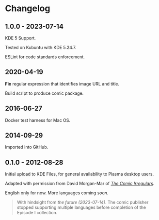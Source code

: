# Changelog

## 1.0.0 - 2023-07-14

KDE 5 Support.

Tested on Kubuntu with KDE 5.24.7.

ESLint for code standards enforcement.

## 2020-04-19

**Fix** regular expression that identifies image URL and title.

Build script to produce comic package.

## 2016-06-27

Docker test harness for Mac OS.

## 2014-09-29

Imported into GitHub.

## 0.1.0 - 2012-08-28

Initial upload to KDE Files, for general availability to Plasma desktop users.

Adapted with permission from David Morgan-Mar of [_The Comic Irregulars_](mailto:irregulars@darthsanddroids.net).

English only for now. More languages coming _soon_.

> With hindsight from _the future (2023-07-14)_. The comic publisher stopped supporting multiple languages before completion of the Episode I collection.
